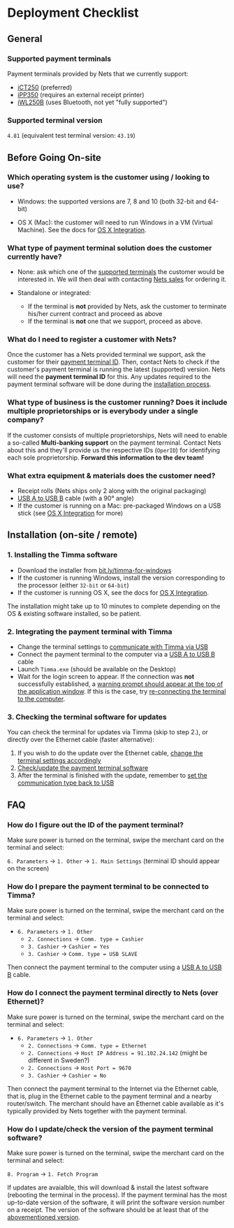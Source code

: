# Deployment Checklist

## General

### Supported payment terminals

Payment terminals provided by Nets that we currently support:

  * [iCT250](https://shop.nets.eu/fi/web/fin/40?terminal_id=TFIN4400-7648-R) (preferred)
  * [iPP350](https://ingenico.us/smart-terminals/pinpads-terminals/ipp-350.html) (requires an external receipt printer)
  * [iWL250B](https://shop.nets.eu/fi/web/fin/40?terminal_id=TFIN4300-7648-R) (uses Bluetooth, not yet "fully supported")

### Supported terminal version

`4.81` (equivalent test terminal version: `43.19`)


## Before Going On-site

### Which operating system is the customer using / looking to use?

* Windows: the supported versions are 7, 8 and 10 (both 32-bit and 64-bit)

* OS X (Mac): the customer will need to run Windows in a VM (Virtual Machine). See the docs for [OS X Integration](./osx-integration.md).

### What type of payment terminal solution does the customer currently have?

* None: ask which one of the [supported terminals](#supported-payment-terminals) the customer would be interested in. We will then deal with contacting [Nets sales](https://shop.nets.eu/) for ordering it.

* Standalone or integrated:
  * If the terminal is **not** provided by Nets, ask the customer to terminate his/her current contract and proceed as above
  * If the terminal is **not** one that we support, proceed as above.

### What do I need to register a customer with Nets?

Once the customer has a Nets provided terminal we support, ask the customer for their [payment terminal ID](#how-do-i-figure-out-the-id-of-the-payment-terminal). Then, contact Nets to check if the customer's payment terminal is running the latest (supported) version. Nets will need the **payment terminal ID** for this. Any updates required to the payment terminal software will be done during the [installation process](#installation-on-site--remote).

### What type of business is the customer running? Does it include multiple proprietorships or is everybody under a single company?

If the customer consists of multiple proprietorships, Nets will need to enable a so-called **Multi-banking support** on the payment terminal. Contact Nets about this and they'll provide us the respective IDs (`OperID`) for identifying each sole proprietorship. **Forward this information to the dev team!**

### What extra equipment & materials does the customer need?

* Receipt rolls (Nets ships only 2 along with the original packaging)
* [USB A to USB B](../assets/images/usb-a-to-usb-b.jpg) cable (with a 90° angle)
* If the customer is running on a Mac: pre-packaged Windows on a USB stick (see [OS X Integration](./osx-integration.md) for more)


## Installation (on-site / remote)

### 1. Installing the Timma software

  * Download the installer from [bit.ly/timma-for-windows](http://bit.ly/timma-for-windows)
  * If the customer is running Windows, install the version corresponding to the processor (either `32-bit` or `64-bit`)
  * If the customer is running OS X, see the docs for [OS X Integration](./osx-integration.md).

The installation might take up to 10 minutes to complete depending on the OS & existing software installed, so be patient.

### 2. Integrating the payment terminal with Timma

  * Change the terminal settings to [communicate with Timma via USB](#how-do-i-prepare-the-payment-terminal-to-be-connected-to-timma)
  * Connect the payment terminal to the computer via a [USB A to USB B](../assets/images/usb-a-to-usb-b.jpg) cable
  * Launch `Timma.exe` (should be available on the Desktop)
  * Wait for the login screen to appear. If the connection was **not** successfully established, a [warning prompt should appear at the top of the application window](../assets/images/terminal-disconnected.jpeg). If this is the case, try [re-connecting the terminal to the computer](reconnecting-the-terminal.md).

### 3. Checking the terminal software for updates

You can check the terminal for updates via Timma (skip to step 2.), or directly over the Ethernet cable (faster alternative):

  1. If you wish to do the update over the Ethernet cable, [change the terminal settings accordingly](#how-do-i-connect-the-payment-terminal-directly-to-nets-over-ethernet)
  2. [Check/update the payment terminal software](#how-do-i-updatecheck-the-version-of-the-payment-terminal-software)
  3. After the terminal is finished with the update, remember to [set the communication type back to USB](#how-do-i-prepare-the-payment-terminal-to-be-connected-to-timma)



## FAQ

### How do I figure out the ID of the payment terminal?

Make sure power is turned on the terminal, swipe the merchant card on the terminal and select:

`6. Parameters` -> `1. Other` -> `1. Main Settings` (terminal ID should appear on the screen)

### How do I prepare the payment terminal to be connected to Timma?

Make sure power is turned on the terminal, swipe the merchant card on the terminal and select:

* `6. Parameters` -> `1. Other`
  * `2. Connections` -> `Comm. type = Cashier`
  * `3. Cashier` -> `Cashier = Yes`
  * `3. Cashier` -> `Comm. type = USB SLAVE`

Then connect the payment terminal to the computer using a [USB A to USB B](../assets/images/usb-a-to-usb-b.jpg) cable.

### How do I connect the payment terminal directly to Nets (over Ethernet)?

Make sure power is turned on the terminal, swipe the merchant card on the terminal and select:

* `6. Parameters` -> `1. Other`
  * `2. Connections` -> `Comm. type = Ethernet`
  * `2. Connections` -> `Host IP Address = 91.102.24.142` (might be different in Sweden?)
  * `2. Connections` -> `Host Port = 9670`
  * `3. Cashier` -> `Cashier = No`

Then connect the payment terminal to the Internet via the Ethernet cable, that is, plug in the Ethernet cable to the payment terminal and a nearby router/switch. The merchant should have an Ethernet cable available as it's typically provided by Nets together with the payment terminal.

### How do I update/check the version of the payment terminal software?

Make sure power is turned on the terminal, swipe the merchant card on the terminal and select:

`8. Program` -> `1. Fetch Program`

If updates are avaialble, this will download & install the latest software (rebooting the terminal in the process). If the payment terminal has the most up-to-date version of the software, it will print the software version number on a receipt. The version of the software should be at least that of the [abovementioned version](#supported-terminal-version).
